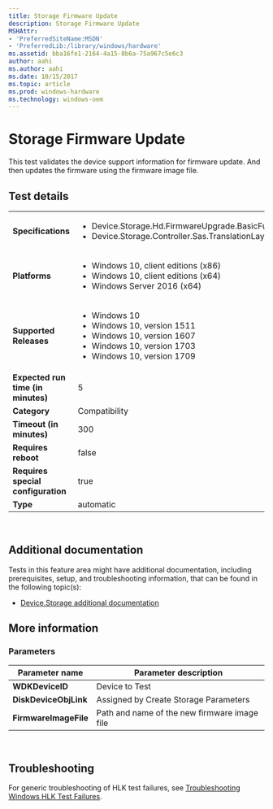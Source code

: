 ```yaml
---
title: Storage Firmware Update
description: Storage Firmware Update
MSHAttr:
- 'PreferredSiteName:MSDN'
- 'PreferredLib:/library/windows/hardware'
ms.assetid: bba16fe1-2164-4a15-8b6a-75a967c5e6c3
author: aahi
ms.author: aahi
ms.date: 10/15/2017
ms.topic: article
ms.prod: windows-hardware
ms.technology: windows-oem
---
```


# <span id="p_hlk_test.ccac8651-e523-48b2-8f8d-4ead94a8fb61"></span>Storage Firmware Update


This test validates the device support information for firmware update. And then updates the firmware using the firmware image file.

## Test details
|||
|---|---|
| **Specifications**  | <ul><li>Device.Storage.Hd.FirmwareUpgrade.BasicFunction</li><li>Device.Storage.Controller.Sas.TranslationLayer</li></ul> |  
| **Platforms**   | <ul><li>Windows 10, client editions (x86)</li><li>Windows 10, client editions (x64)</li><li>Windows Server 2016 (x64)</li></ul> |
| **Supported Releases** | <ul><li>Windows 10</li><li>Windows 10, version 1511</li><li>Windows 10, version 1607</li><li>Windows 10, version 1703</li><li>Windows 10, version 1709</li></ul> |
|**Expected run time (in minutes)**| 5 |
|**Category**| Compatibility |
|**Timeout (in minutes)**| 300 |
|**Requires reboot**| false |
|**Requires special configuration**| true |
|**Type**| automatic |

 

## <span id="Additional_documentation"></span><span id="additional_documentation"></span><span id="ADDITIONAL_DOCUMENTATION"></span>Additional documentation


Tests in this feature area might have additional documentation, including prerequisites, setup, and troubleshooting information, that can be found in the following topic(s):

-   [Device.Storage additional documentation](device-storage-additional-documentation.md)

## <span id="More_information"></span><span id="more_information"></span><span id="MORE_INFORMATION"></span>More information


### <span id="Parameters"></span><span id="parameters"></span><span id="PARAMETERS"></span>Parameters

| Parameter name        | Parameter description                        |
|-----------------------|----------------------------------------------|
| **WDKDeviceID**       | Device to Test                               |
| **DiskDeviceObjLink** | Assigned by Create Storage Parameters        |
| **FirmwareImageFile** | Path and name of the new firmware image file |

 

## <span id="Troubleshooting"></span><span id="troubleshooting"></span><span id="TROUBLESHOOTING"></span>Troubleshooting


For generic troubleshooting of HLK test failures, see [Troubleshooting Windows HLK Test Failures](..\user\troubleshooting-windows-hlk-test-failures.md).

 

 







